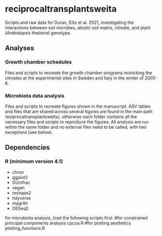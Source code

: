 # reciprocaltransplantsweita

Scripts and raw data for Duran, Ellis et al. 2021, investigating the
interactions between soil microbes, abiotic soil matrix, climate, and plant 
(*Arabidopsis thaliana*) genotype.

## Analyses

### Growth chamber schedules

Files and scripts to recreate the growth chamber programs mimicking the climates
at the experimental sites in Sweden and Italy in the winter of 2005-6.

### Microbiota data analysis
Files and scripts to recreate figures shown in the manuscript. ASV tables and files that are shared across several figures are found in the main path reciprocaltransplantsweita/, otherwise each folder contains all the necessary files and scripts to reproduce the figures. All analysis are run within the same folder and no external files need to be called, with two exceptions (see below).

## Dependencies

### R (minimum version 4.1)
- chron
- ggplot2
- GUnifrac
- vegan
- reshape2
- tidyverse
- magrittr
- DESeq2

for microbiota analysis, load the following scripts first:
#for constrained principal components analysis
cpcoa.R
#for plotting aesthetics
plotting_functions.R


